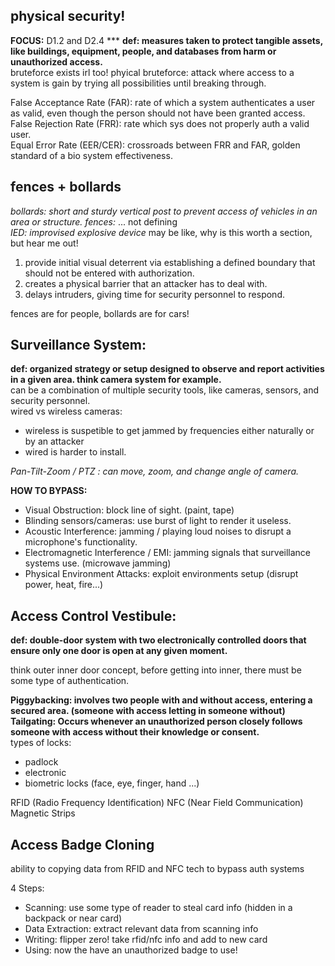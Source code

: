 ## physical security! ##
__FOCUS:__ D1.2 and D2.4 ***
__def: measures taken to protect tangible assets, like buildings, equipment, people, and databases from harm or unauthorized access.__<br>
bruteforce exists irl too! 
phyical bruteforce: attack where access to a system is gain by trying all possibilities until breaking through.<br>

False Acceptance Rate (FAR): rate of which a system authenticates a user as valid, even though the person should not have been granted access.<br>
False Rejection Rate (FRR): rate which sys does not properly auth a valid user. <br>
Equal Error Rate (EER/CER): crossroads between FRR and FAR, golden standard of a bio system effectiveness.<br>

## fences + bollards ##
*bollards: short and sturdy vertical post to prevent access of vehicles in an area or structure.*
*fences:* ... not defining <br>
*IED: improvised explosive device*
may be like, why is this worth a section, but hear me out! <br>
1. provide initial visual deterrent via establishing a defined boundary that should not be entered with authorization.
2. creates a physical barrier that an attacker has to deal with.
3. delays intruders, giving time for security personnel to respond.

fences are for people, bollards are for cars!<br>

## Surveillance System: ##
__def: organized strategy or setup designed to observe and report activities in a given area. think camera system for example.__<br>
can be a combination of multiple security tools, like cameras, sensors, and security personnel.<br>
wired vs wireless cameras:
- wireless is suspetible to get jammed by frequencies either naturally or by an attacker
- wired is harder to install.

_Pan-Tilt-Zoom / PTZ : can move, zoom, and change angle of camera._<br>

__HOW TO BYPASS:__
- Visual Obstruction: block line of sight. (paint, tape)
- Blinding sensors/cameras: use burst of light to render it useless.
- Acoustic Interference: jamming / playing loud noises to disrupt a microphone's functionality.
- Electromagnetic Interference / EMI: jamming signals that surveillance systems use. (microwave jamming)
- Physical Environment Attacks: exploit environments setup (disrupt power, heat, fire...)

## Access Control Vestibule: ##
__def: double-door system with two electronically controlled doors that ensure only one door is open at any given moment.__

think outer inner door concept, before getting into inner, there must be some type of authentication.

__Piggybacking: involves two people with and without access, entering a secured area. (someone with access letting in someone without)__<br>
__Tailgating: Occurs whenever an unauthorized person closely follows someone with access without their knowledge or consent.__<br> 
types of locks:
- padlock
- electronic
- biometric locks (face, eye, finger, hand ...)

RFID (Radio Frequency Identification)
NFC (Near Field Communication)
Magnetic Strips

## Access Badge Cloning ##
ability to copying data from RFID and NFC tech to bypass auth systems

4 Steps:
- Scanning: use some type of reader to steal card info (hidden in a backpack or near card)
- Data Extraction: extract relevant data from scanning info
- Writing: flipper zero! take rfid/nfc info and add to new card
- Using: now the have an unauthorized badge to use!